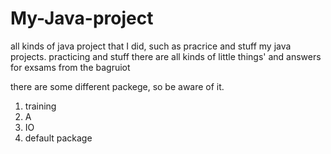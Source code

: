 # My-Java-project
all kinds of java project that I did, such as pracrice and stuff
my java projects. practicing and stuff
there are all kinds of little things' and answers for exsams from the bagruiot

there are some different packege, so be aware of it.

1. training
2. A
3. IO
4. default package
